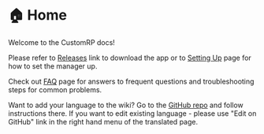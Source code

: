 # 🏠 Home

Welcome to the CustomRP docs!

Please refer to [Releases](https://github.com/maximmax42/Discord-CustomRP/releases) link to download the app or to [Setting Up](setting-up.md) page for how to set the manager up.

Check out [FAQ](faq.md) page for answers to frequent questions and troubleshooting steps for common problems.

Want to add your language to the wiki? Go to the [GitHub repo](https://github.com/maximmax42/CustomRP-Docs) and follow instructions there. If you want to edit existing language - please use "Edit on GitHub" link in the right hand menu of the translated page.
